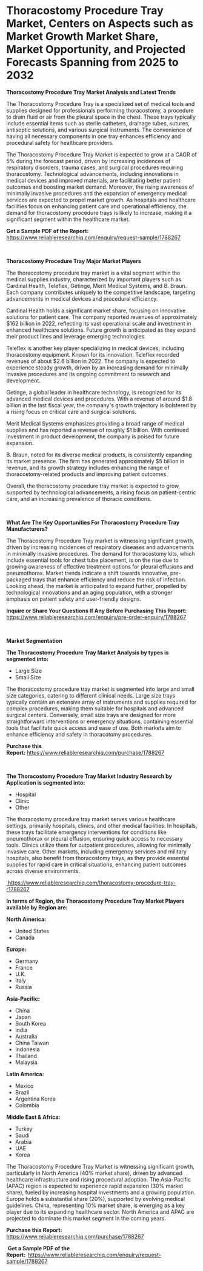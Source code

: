 <p><h1>Thoracostomy Procedure Tray Market, Centers on Aspects such as Market Growth Market Share, Market Opportunity, and Projected Forecasts Spanning from 2025 to 2032</h1></p><p><strong>Thoracostomy Procedure Tray Market Analysis and Latest Trends</strong></p>
<p><p>The Thoracostomy Procedure Tray is a specialized set of medical tools and supplies designed for professionals performing thoracostomy, a procedure to drain fluid or air from the pleural space in the chest. These trays typically include essential items such as sterile catheters, drainage tubes, sutures, antiseptic solutions, and various surgical instruments. The convenience of having all necessary components in one tray enhances efficiency and procedural safety for healthcare providers.</p><p>The Thoracostomy Procedure Tray Market is expected to grow at a CAGR of 5% during the forecast period, driven by increasing incidences of respiratory disorders, trauma cases, and surgical procedures requiring thoracostomy. Technological advancements, including innovations in medical devices and improved materials, are facilitating better patient outcomes and boosting market demand. Moreover, the rising awareness of minimally invasive procedures and the expansion of emergency medical services are expected to propel market growth. As hospitals and healthcare facilities focus on enhancing patient care and operational efficiency, the demand for thoracostomy procedure trays is likely to increase, making it a significant segment within the healthcare market.</p></p>
<p><strong>Get a Sample PDF of the Report:&nbsp;</strong> <a href="https://www.reliableresearchiq.com/enquiry/request-sample/1788267?utm_campaign=2463&utm_medium=2&utm_source=Github&utm_content=ia&utm_term=14042025&utm_id=thoracostomy-procedure-tray">https://www.reliableresearchiq.com/enquiry/request-sample/1788267</a></p>
<p>&nbsp;</p>
<p><strong>Thoracostomy Procedure Tray Major Market Players</strong></p>
<p><p>The thoracostomy procedure tray market is a vital segment within the medical supplies industry, characterized by important players such as Cardinal Health, Teleflex, Getinge, Merit Medical Systems, and B. Braun. Each company contributes uniquely to the competitive landscape, targeting advancements in medical devices and procedural efficiency.</p><p>Cardinal Health holds a significant market share, focusing on innovative solutions for patient care. The company reported revenues of approximately $162 billion in 2022, reflecting its vast operational scale and investment in enhanced healthcare solutions. Future growth is anticipated as they expand their product lines and leverage emerging technologies.</p><p>Teleflex is another key player specializing in medical devices, including thoracostomy equipment. Known for its innovation, Teleflex recorded revenues of about $2.6 billion in 2022. The company is expected to experience steady growth, driven by an increasing demand for minimally invasive procedures and its ongoing commitment to research and development.</p><p>Getinge, a global leader in healthcare technology, is recognized for its advanced medical devices and procedures. With a revenue of around $1.8 billion in the last fiscal year, the company's growth trajectory is bolstered by a rising focus on critical care and surgical solutions.</p><p>Merit Medical Systems emphasizes providing a broad range of medical supplies and has reported a revenue of roughly $1 billion. With continued investment in product development, the company is poised for future expansion.</p><p>B. Braun, noted for its diverse medical products, is consistently expanding its market presence. The firm has generated approximately $5 billion in revenue, and its growth strategy includes enhancing the range of thoracostomy-related products and improving patient outcomes.</p><p>Overall, the thoracostomy procedure tray market is expected to grow, supported by technological advancements, a rising focus on patient-centric care, and an increasing prevalence of thoracic conditions. </p></p>
<p>&nbsp;</p>
<p><strong>What Are The Key Opportunities For Thoracostomy Procedure Tray Manufacturers?</strong></p>
<p><p>The Thoracostomy Procedure Tray market is witnessing significant growth, driven by increasing incidences of respiratory diseases and advancements in minimally invasive procedures. The demand for thoracostomy kits, which include essential tools for chest tube placement, is on the rise due to growing awareness of effective treatment options for pleural effusions and pneumothorax. Market trends indicate a shift towards innovative, pre-packaged trays that enhance efficiency and reduce the risk of infection. Looking ahead, the market is anticipated to expand further, propelled by technological innovations and an aging population, with a stronger emphasis on patient safety and user-friendly designs.</p></p>
<p><strong>Inquire or Share Your Questions If Any Before Purchasing This Report:</strong> <a href="https://www.reliableresearchiq.com/enquiry/pre-order-enquiry/1788267?utm_campaign=2463&utm_medium=2&utm_source=Github&utm_content=ia&utm_term=14042025&utm_id=thoracostomy-procedure-tray">https://www.reliableresearchiq.com/enquiry/pre-order-enquiry/1788267</a></p>
<p>&nbsp;</p>
<p><strong>Market Segmentation</strong></p>
<p><strong>The Thoracostomy Procedure Tray Market Analysis by types is segmented into:</strong></p>
<p><ul><li>Large Size</li><li>Small Size</li></ul></p>
<p><p>The thoracostomy procedure tray market is segmented into large and small size categories, catering to different clinical needs. Large size trays typically contain an extensive array of instruments and supplies required for complex procedures, making them suitable for hospitals and advanced surgical centers. Conversely, small size trays are designed for more straightforward interventions or emergency situations, containing essential tools that facilitate quick access and ease of use. Both markets aim to enhance efficiency and safety in thoracotomy procedures.</p></p>
<p><strong>Purchase this Report:&nbsp;</strong><a href="https://www.reliableresearchiq.com/purchase/1788267?utm_campaign=2463&utm_medium=2&utm_source=Github&utm_content=ia&utm_term=14042025&utm_id=thoracostomy-procedure-tray">https://www.reliableresearchiq.com/purchase/1788267</a></p>
<p>&nbsp;</p>
<p><strong>The Thoracostomy Procedure Tray Market Industry Research by Application is segmented into:</strong></p>
<p><ul><li>Hospital</li><li>Clinic</li><li>Other</li></ul></p>
<p><p>The thoracostomy procedure tray market serves various healthcare settings, primarily hospitals, clinics, and other medical facilities. In hospitals, these trays facilitate emergency interventions for conditions like pneumothorax or pleural effusion, ensuring quick access to necessary tools. Clinics utilize them for outpatient procedures, allowing for minimally invasive care. Other markets, including emergency services and military hospitals, also benefit from thoracostomy trays, as they provide essential supplies for rapid care in critical situations, enhancing patient outcomes across diverse environments.</p></p>
<p><a href="https://www.reliableresearchiq.com/thoracostomy-procedure-tray-r1788267?utm_campaign=2463&utm_medium=2&utm_source=Github&utm_content=ia&utm_term=14042025&utm_id=thoracostomy-procedure-tray">&nbsp;https://www.reliableresearchiq.com/thoracostomy-procedure-tray-r1788267</a></p>
<p><strong>In terms of Region, the Thoracostomy Procedure Tray Market Players available by Region are:</strong></p>
<p>
    <p> <strong> North America: </strong>
        <ul>
            <li>United States</li>
            <li>Canada</li>
        </ul>
        </p> 
    <p> <strong> Europe: </strong>
        <ul>
            <li>Germany</li>
            <li>France</li>
            <li>U.K.</li>
            <li>Italy</li>
            <li>Russia</li>
        </ul>
        </p> 
    <p> <strong> Asia-Pacific: </strong>
        <ul>
            <li>China</li>
            <li>Japan</li>
            <li>South Korea</li>
            <li>India</li>
            <li>Australia</li>
            <li>China Taiwan</li>
            <li>Indonesia</li>
            <li>Thailand</li>
            <li>Malaysia</li>
        </ul>
        </p> 
    <p> <strong> Latin America: </strong>
        <ul>
            <li>Mexico</li>
            <li>Brazil</li>
            <li>Argentina Korea</li>
            <li>Colombia</li>
        </ul>
        </p> 
    <p> <strong> Middle East & Africa: </strong>
        <ul>
            <li>Turkey</li>
            <li>Saudi</li>
            <li>Arabia</li>
            <li>UAE</li>
            <li>Korea</li>
        </ul>
    </p>
    </p>
<p><p>The Thoracostomy Procedure Tray Market is witnessing significant growth, particularly in North America (40% market share), driven by advanced healthcare infrastructure and rising procedural adoption. The Asia-Pacific (APAC) region is expected to experience rapid expansion (30% market share), fueled by increasing hospital investments and a growing population. Europe holds a substantial share (20%), supported by evolving medical guidelines. China, representing 10% market share, is emerging as a key player due to its expanding healthcare sector. North America and APAC are projected to dominate this market segment in the coming years.</p></p>
<p><strong>Purchase this Report: </strong><a href="https://www.reliableresearchiq.com/purchase/1788267?utm_campaign=2463&utm_medium=2&utm_source=Github&utm_content=ia&utm_term=14042025&utm_id=thoracostomy-procedure-tray">https://www.reliableresearchiq.com/purchase/1788267</a></p>
<p>&nbsp;<strong>Get a Sample PDF of the Report:&nbsp;&nbsp;</strong><a href="https://www.reliableresearchiq.com/enquiry/request-sample/1788267?utm_campaign=2463&utm_medium=2&utm_source=Github&utm_content=ia&utm_term=14042025&utm_id=thoracostomy-procedure-tray">https://www.reliableresearchiq.com/enquiry/request-sample/1788267</a></p>
<p><strong></strong></p>
<p><p></p><p></p><p></p></p>